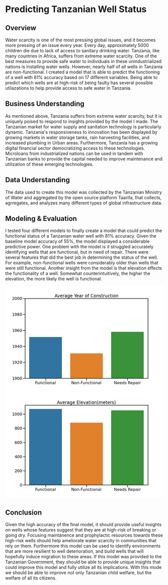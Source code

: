# Predicting Tanzanian Well Status

## Overview
Water scarcity is one of the most pressing global issues, and it becomes more pressing of an issue every year. Every day, approximately 5000 children die due to lack of access to sanitary drinking water. Tanzania, like many countries in Africa, suffers from extreme water scarcity. One of the best measures to provide safe water to individuals in these unindustrialized nations is installing water wells. However, nearly half of all wells in Tanzania are non-functional. I created a model that is able to predict the functioning of a well with 81% accuracy based on 17 different variables. Being able to predict which wells are at high-risk of being faulty has several possible utilazations to help provide access to safe water in Tanzania.

## Business Understanding
As mentioned above, Tanzania suffers from extreme water scarcity, but it is uniquely poised to respond to insights provided by the model I made. The Tanzanian market for water supply and sanitation technology is particularly dynamic. Tanzania's responsiveness to innovation has been displayed by growing markets in water storage tanks, rain harvesting facilities, and increased plumbing in Urban areas. Furthermore, Tanzania has a growing digital financial sector democratizing access to these technologies. Microloans from industrialized nations can be used in tandem with Tanzanian banks to provide the capital needed to improve maintenance and utilization of these emerging technologies.

## Data Understanding
The data used to create this model was collected by the Tanzanian Ministry of Water and aggregated by the open source platform Taarifa, that collects, agrregates, and analyzes many different types of global infrastructure data.

## Modeling & Evaluation
I tested four different models to finally create a model that could predict the functional status of a Tanzanian water well with 81% accuracy. Given the baseline model accuracy of 55%, the model displayed a considerable predictive power. One problem with the model is it struggled accurately identifying wells that are functional, but in need of repair. There were several features that did the best job in determining the status of the well. For example, non-functional wells were considerably older than wells that were still functional. Another insight from the model is that elevation effects the functionality of a well. Somewhat counterintuitively, the higher the elevation, the more likely the well is functional.

![Average construction year grouped by well status](images/constructiongraph.png)
![Average elevation grouped by well status](images/elevationgraph.png)

## Conclusion
Given the high accuracy of the final model, it should provide useful insights on wells whose features suggest that they are at high-risk of breaking or going dry. Focusing maintanence and prophylactic resources towards these high-risk wells should help ameliorate water scarcity in communities that rely on them. Furthermore this model can be used to identify environments that are more resilient to well deterioration, and build wells that will hopefully induce migration to these areas. If this model was provided to the Tanzanian Government, they should be able to provide unique insights that could improve this model and fully utilize all its implications. With this mode we should be able to improve not only Tanzanian child welfare, but the welfare of all its citizens.

